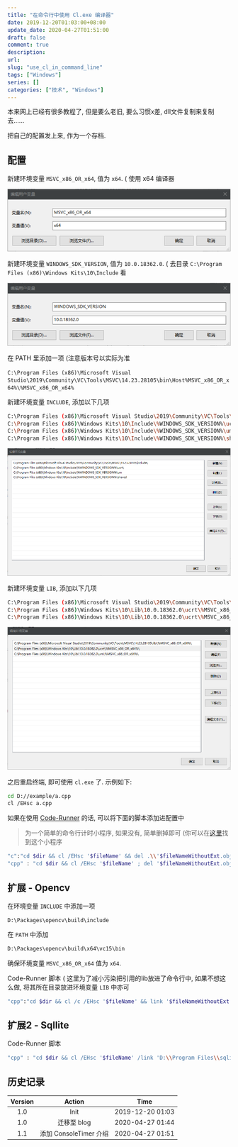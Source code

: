 ```yaml
---
title: "在命令行中使用 Cl.exe 编译器"
date: 2019-12-20T01:03:00+08:00
update_date: 2020-04-27T01:51:00
draft: false
comment: true
description: 
url:
slug: "use_cl_in_command_line"
tags: ["Windows"]
series: []
categories: ["技术", "Windows"]
---
```


本来网上已经有很多教程了, 但是要么老旧, 要么习惯x差, dll文件复制来复制去......

把自己的配置发上来, 作为一个存档.

## 配置

新建环境变量 `MSVC_x86_OR_x64`, 值为 `x64`. ( 使用 x64 编译器

![](./014534.png)

新建环境变量 `WINDOWS_SDK_VERSION`, 值为 `10.0.18362.0`. ( 去目录 `C:\Program Files (x86)\Windows Kits\10\Include` 看

![](./014541.png)

在 PATH 里添加一项 (注意版本号以实际为准

`C:\Program Files (x86)\Microsoft Visual Studio\2019\Community\VC\Tools\MSVC\14.23.28105\bin\Host%MSVC_x86_OR_x64%\%MSVC_x86_OR_x64%`

新建环境变量 `INCLUDE`, 添加以下几项

```bash
C:\Program Files (x86)\Microsoft Visual Studio\2019\Community\VC\Tools\MSVC\14.23.28105\include\
C:\Program Files (x86)\Windows Kits\10\Include\%WINDOWS_SDK_VERSION%\ucrt\
C:\Program Files (x86)\Windows Kits\10\Include\%WINDOWS_SDK_VERSION%\um
C:\Program Files (x86)\Windows Kits\10\Include\%WINDOWS_SDK_VERSION%\shared
```

![](./014609.png)

新建环境变量 `LIB`, 添加以下几项

```bash
C:\Program Files (x86)\Microsoft Visual Studio\2019\Community\VC\Tools\MSVC\14.23.28105\lib\%MSVC_x86_OR_x64%\
C:\Program Files (x86)\Windows Kits\10\Lib\10.0.18362.0\ucrt\%MSVC_x86_OR_x64%\
C:\Program Files (x86)\Windows Kits\10\Lib\10.0.18362.0\ucrt\%MSVC_x86_OR_x64%\
```

![](./014637.png)

之后重启终端, 即可使用 `cl.exe` 了. 示例如下:

```bash
cd D://example/a.cpp
cl /EHsc a.cpp
```

如果在使用 [Code-Runner](https://marketplace.visualstudio.com/items?itemName=formulahendry.code-runner) 的话, 可以将下面的脚本添加进配置中

> 为一个简单的命令行计时小程序, 如果没有, 简单删掉即可 (你可以在[这里](https://github.com/acdzh/winutils/tree/master/ConsoleTimer)找到这个小程序

```bash
"c":"cd $dir && cl /EHsc '$fileName' && del .\\'$fileNameWithoutExt.obj' && ConsoleTimer .\\'$fileNameWithoutExt'",
"cpp" : "cd $dir && cl /EHsc '$fileName' ; del '$fileNameWithoutExt.obj' && ConsoleTimer .\\'$fileNameWithoutExt'",
```

## 扩展 - Opencv

在环境变量 `INCLUDE` 中添加一项

```
D:\Packages\opencv\build\include
```

在 `PATH` 中添加

```bash
D:\Packages\opencv\build\x64\vc15\bin
```

确保环境变量 `MSVC_x86_OR_x64` 值为 `x64`. 

Code-Runner 脚本 ( 这里为了减小污染把引用的lib放进了命令行中, 如果不想这么做, 将其所在目录放进环境变量 `LIB` 中亦可

```bash
"cpp":"cd $dir && cl /c /EHsc '$fileName' && link '$fileNameWithoutExt.obj' 'D:\\Packages\\opencv\\build\\x64\\vc15\\lib\\opencv_world340.lib' && del '$fileNameWithoutExt.obj' && ConsoleTimer .\\'$fileNameWithoutExt'",
```

## 扩展2 - Sqllite

Code-Runner 脚本

```bash
"cpp" : "cd $dir && cl /EHsc '$fileName' /link 'D:\\Program Files\\sqlite\\lib\\x64\\sqlite3.lib' && del '$fileNameWithoutExt.obj' && ConsoleTimer .\\'$fileNameWithoutExt'"
```

## 历史记录

|Version| Action|Time|
|:-------:|:--------:|:-----------:|
|1.0|Init|2019-12-20 01:03|
|1.0|迁移至 blog|2020-04-27 01:44|
|1.1|添加 ConsoleTimer 介绍|2020-04-27 01:51|